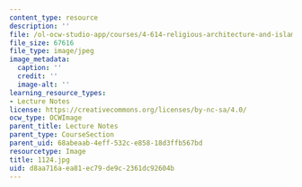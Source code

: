 ```yaml
---
content_type: resource
description: ''
file: /ol-ocw-studio-app/courses/4-614-religious-architecture-and-islamic-cultures-fall-2002/d8aa716aea81ec79de9c2361dc92604b_1124.jpg
file_size: 67616
file_type: image/jpeg
image_metadata:
  caption: ''
  credit: ''
  image-alt: ''
learning_resource_types:
- Lecture Notes
license: https://creativecommons.org/licenses/by-nc-sa/4.0/
ocw_type: OCWImage
parent_title: Lecture Notes
parent_type: CourseSection
parent_uid: 68abeaab-4eff-532c-e858-18d3ffb567bd
resourcetype: Image
title: 1124.jpg
uid: d8aa716a-ea81-ec79-de9c-2361dc92604b
---
```

